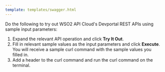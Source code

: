 ```yaml
---
template: templates/swagger.html
---
```


Do the following to try out WSO2 API Cloud's Devportal REST APIs using sample input parameters:     

1.  Expand the relevant API operation and click **Try It Out**.  
2.  Fill in relevant sample values as the input parameters and click **Execute**. You will receive a sample curl command with the sample values you filled in.
3.  Add  a  header to the curl command and run the curl command on the terminal.




  
<div id="swagger-ui"></div>
<script>
window.onload = function() {
  // Begin Swagger UI call region
  const ui = SwaggerUIBundle({
    url: "../../management-apis/restapis/devportal-v1.yaml",
    dom_id: '#swagger-ui',
    deepLinking: true,
    validatorUrl: null,
    presets: [
      SwaggerUIBundle.presets.apis,
      SwaggerUIStandalonePreset
    ],
    plugins: [
      SwaggerUIBundle.plugins.DownloadUrl
    ],
    layout: "StandaloneLayout"
  })
  // End Swagger UI call region

  window.ui = ui
}
</script>